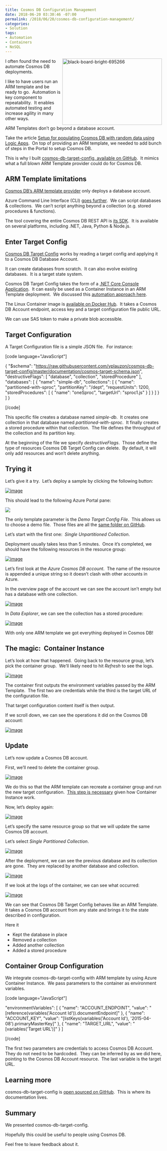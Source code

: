 ```yaml
---
title: Cosmos DB Configuration Management
date: 2018-06-20 03:30:46 -07:00
permalink: /2018/06/20/cosmos-db-configuration-management/
categories:
- Solution
tags:
- Automation
- Containers
- NoSQL
---
```

<a href="/assets/posts/2018/2/cosmos-db-configuration-management/black-board-bright-695266.jpg"><img style="border:0 currentcolor;float:right;display:inline;background-image:none;" title="black-board-bright-695266" src="/assets/posts/2018/2/cosmos-db-configuration-management/black-board-bright-695266_thumb.jpg" alt="black-board-bright-695266" width="320" height="213" align="right" border="0" /></a>I often found the need to automate Cosmos DB deployments.

I like to have users run an ARM template and be ready to go.  Automation is key component to repeatability.  It enables automated testing and increase agility in many other ways.

ARM Templates don’t go beyond a database account.

Take the article <a href="https://vincentlauzon.com/2017/11/01/setup-for-populating-cosmos-db-with-random-data-using-logic-apps/">Setup for populating Cosmos DB with random data using Logic Apps</a>.  On top of providing an ARM template, we needed to add bunch of steps in the Portal to setup Cosmos DB.

This is why I built <a href="https://github.com/vplauzon/cosmos-db-target-config">cosmos-db-target-config, available on GitHub</a>.  It mimics what a full blown ARM Template provider could do for Cosmos DB.
<h2>ARM Template limitations</h2>
<a href="https://docs.microsoft.com/en-ca/azure/templates/microsoft.documentdb/databaseaccounts">Cosmos DB’s ARM template provider</a> only deploys a database account.

Azure Command Line Interface (CLI) <a href="https://docs.microsoft.com/en-us/cli/azure/cosmosdb">goes further</a>.  We can script databases &amp; collections.  We can’t script anything beyond a collection (e.g. stored procedures &amp; functions).

The tool covering the entire Cosmos DB REST API is <a href="https://docs.microsoft.com/en-us/azure/cosmos-db/create-sql-api-dotnet">its SDK</a>.  It is available on several platforms, including .NET, Java, Python &amp; Node.js.
<h2>Enter Target Config</h2>
<a href="https://github.com/vplauzon/cosmos-db-target-config">Cosmos DB Target Config</a> works by reading a target config and applying it to a Cosmos DB Database Account.

It can create databases from scratch.  It can also evolve existing databases.  It is a target state system.

Cosmos DB Target Config takes the form of a <a href="https://github.com/vplauzon/cosmos-db-target-config/tree/master/CosmosTargetConsole">.NET Core Console Application</a>.  It can easily be used as a Container Instance in an ARM Template deployment.  We discussed this <a href="https://vincentlauzon.com/2018/06/13/using-azure-container-instances-to-complete-automation/">automation approach here</a>.

The Linux Container image is <a href="https://hub.docker.com/r/vplauzon/cosmos-db-target-config/">available on Docker Hub</a>.  It takes a Cosmos DB Account endpoint, access key and a target configuration file public URL.

We can use SAS token to make a private blob accessible.
<h2>Target Configuration</h2>
A Target Configuration file is a simple JSON file.  For instance:

[code language="JavaScript"]

{
   &quot;$schema&quot;: &quot;https://raw.githubusercontent.com/vplauzon/cosmos-db-target-config/master/documentation/cosmos-target-schema.json&quot;,
   &quot;destructiveFlags&quot;: [
     &quot;database&quot;,
     &quot;collection&quot;,
     &quot;storedProcedure&quot;
   ],
   &quot;databases&quot;: [
     {
       &quot;name&quot;: &quot;simple-db&quot;,
       &quot;collections&quot;: [
         {
           &quot;name&quot;: &quot;partitioned-with-sproc&quot;,
           &quot;partitionKey&quot;: &quot;/dept&quot;,
           &quot;requestUnits&quot;: 1200,
           &quot;storedProcedures&quot;: [
             {
               &quot;name&quot;: &quot;oneSproc&quot;,
               &quot;targetUrl&quot;: &quot;sproc1.js&quot;
             }
           ]
         }
       ]
     }
   ]
 }

[/code]

This specific file creates a database named <em>simple-db</em>.  It creates one collection in that database named <em>partitioned-with-sproc</em>.  It finally creates a stored procedure within that collection.  The file defines the throughput of the collection and its partition key.

At the beginning of the file we specify <em>destructiveFlags</em>.  Those define the type of resources Cosmos DB Target Config can delete.  By default, it will only add resources and won’t delete anything.
<h2>Trying it</h2>
Let’s give it a try.  Let’s deploy a sample by clicking the following button:

<a href="https://portal.azure.com/#create/Microsoft.Template/uri/https%3A%2F%2Fraw.githubusercontent.com%2Fvplauzon%2Fcosmos-db-target-config%2Fmaster%2FDeployment%2Fazuredeploy.json"><img style="border:0 currentcolor;display:inline;background-image:none;" title="image" src="http://azuredeploy.net/deploybutton.png" alt="image" border="0" /></a>

This should lead to the following Azure Portal pane:

<img src="/assets/posts/2018/2/cosmos-db-configuration-management/image4.png" />

The only template parameter is the <em>Demo Target Config File</em>.  This allows us to choose a demo file.  Those files are all the <a href="https://github.com/vplauzon/cosmos-db-target-config/tree/master/Deployment/target-config">same folder on GitHub</a>.

Let’s start with the first one:  <em>Single Unpartitioned Collection</em>.

Deployment usually takes less than 5 minutes.  Once it’s completed, we should have the following resources in the resource group:

<a href="/assets/posts/2018/2/cosmos-db-configuration-management/image5.png"><img style="border:0 currentcolor;display:inline;background-image:none;" title="image" src="/assets/posts/2018/2/cosmos-db-configuration-management/image_thumb5.png" alt="image" border="0" /></a>

Let’s first look at the <em>Azure Cosmos DB account</em>.  The name of the resource is appended a unique string so it doesn’t clash with other accounts in Azure.

In the overview page of the account we can see the account isn’t empty but has a database with one collection.

<a href="/assets/posts/2018/2/cosmos-db-configuration-management/image6.png"><img style="border:0 currentcolor;display:inline;background-image:none;" title="image" src="/assets/posts/2018/2/cosmos-db-configuration-management/image_thumb6.png" alt="image" border="0" /></a>

In <em>Data Explorer</em>, we can see the collection has a stored procedure:

<a href="/assets/posts/2018/2/cosmos-db-configuration-management/image7.png"><img style="border:0 currentcolor;display:inline;background-image:none;" title="image" src="/assets/posts/2018/2/cosmos-db-configuration-management/image_thumb7.png" alt="image" border="0" /></a>

With only one ARM template we got everything deployed in Cosmos DB!
<h2>The magic:  Container Instance</h2>
Let’s look at how that happened.  Going back to the resource group, let’s pick the container group.  We’ll likely need to hit <em>Refresh</em> to see the logs.

<a href="/assets/posts/2018/2/cosmos-db-configuration-management/image8.png"><img style="border:0 currentcolor;display:inline;background-image:none;" title="image" src="/assets/posts/2018/2/cosmos-db-configuration-management/image_thumb8.png" alt="image" border="0" /></a>

The container first outputs the environment variables passed by the ARM Template.  The first two are credentials while the third is the target URL of the configuration file.

That target configuration content itself is then output.

If we scroll down, we can see the operations it did on the Cosmos DB account:

<a href="/assets/posts/2018/2/cosmos-db-configuration-management/image9.png"><img style="border:0 currentcolor;display:inline;background-image:none;" title="image" src="/assets/posts/2018/2/cosmos-db-configuration-management/image_thumb9.png" alt="image" border="0" /></a>
<h2>Update</h2>
Let’s now update a Cosmos DB account.

First, we’ll need to delete the container group.

<a href="/assets/posts/2018/2/cosmos-db-configuration-management/image10.png"><img style="border:0 currentcolor;display:inline;background-image:none;" title="image" src="/assets/posts/2018/2/cosmos-db-configuration-management/image_thumb10.png" alt="image" border="0" /></a>

We do this so that the ARM template can recreate a container group and run the new target configuration.  <u>This step is necessary</u> given how Container Instance work.

Now, let’s deploy again:

<a href="https://portal.azure.com/#create/Microsoft.Template/uri/https%3A%2F%2Fraw.githubusercontent.com%2Fvplauzon%2Fcosmos-db-target-config%2Fmaster%2FDeployment%2Fazuredeploy.json"><img style="border:0 currentcolor;display:inline;background-image:none;" title="image" src="http://azuredeploy.net/deploybutton.png" alt="image" border="0" /></a>

Let’s specify the same resource group so that we will update the same Cosmos DB account.

Let’s select <em>Single Partitioned Collection</em>.

<a href="/assets/posts/2018/2/cosmos-db-configuration-management/image11.png"><img style="border:0 currentcolor;display:inline;background-image:none;" title="image" src="/assets/posts/2018/2/cosmos-db-configuration-management/image_thumb11.png" alt="image" border="0" /></a>

After the deployment, we can see the previous database and its collection are gone.  They are replaced by another database and collection.

<a href="/assets/posts/2018/2/cosmos-db-configuration-management/image12.png"><img style="border:0 currentcolor;display:inline;background-image:none;" title="image" src="/assets/posts/2018/2/cosmos-db-configuration-management/image_thumb12.png" alt="image" border="0" /></a>

If we look at the logs of the container, we can see what occurred:

<a href="/assets/posts/2018/2/cosmos-db-configuration-management/image14.png"><img style="border:0 currentcolor;display:inline;background-image:none;" title="image" src="/assets/posts/2018/2/cosmos-db-configuration-management/image_thumb14.png" alt="image" border="0" /></a>

We can see that Cosmos DB Target Config behaves like an ARM Template.  It takes a Cosmos DB account from any state and brings it to the state described in configuration.

Here it
<ul>
 	<li>Kept the database in place</li>
 	<li>Removed a collection</li>
 	<li>Added another collection</li>
 	<li>Added a stored procedure</li>
</ul>
<h2>Container Group Configuration</h2>
We integrate cosmos-db-target-config with ARM template by using Azure Container Instance.  We pass parameters to the container as environment variables.

[code language="JavaScript"]

&quot;environmentVariables&quot;: [
  {
    &quot;name&quot;: &quot;ACCOUNT_ENDPOINT&quot;,
    &quot;value&quot;: &quot;[reference(variables('Account Id')).documentEndpoint]&quot;
  },
  {
    &quot;name&quot;: &quot;ACCOUNT_KEY&quot;,
    &quot;value&quot;: &quot;[listKeys(variables('Account Id'), '2015-04-08').primaryMasterKey]&quot;
  },
  {
    &quot;name&quot;: &quot;TARGET_URL&quot;,
    &quot;value&quot;: &quot;[variables('Target URL')]&quot;
  }
]

[/code]

The first two parameters are credentials to access Cosmos DB Account.  They do not need to be hardcoded.  They can be inferred by as we did here, pointing to the Cosmos DB Account resource.  The last variable is the target URL.
<h2>Learning more</h2>
cosmos-db-target-config is <a href="https://github.com/vplauzon/cosmos-db-target-config">open sourced on GitHub</a>.  This is where its documentation lives.
<h2>Summary</h2>
We presented cosmos-db-target-config.

Hopefully this could be useful to people using Cosmos DB.

Feel free to leave feedback about it.